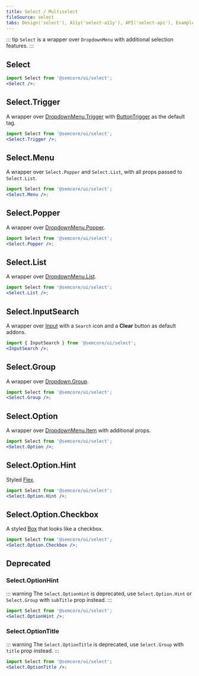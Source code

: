 ```yaml
---
title: Select / Multiselect
fileSource: select
tabs: Design('select'), A11y('select-a11y'), API('select-api'), Example('select-code'), Changelog('select-changelog')
---
```


::: tip
`Select` is a wrapper over `DropdownMenu` with additional selection features.
:::

## Select

```jsx
import Select from '@semcore/ui/select';
<Select />;
```

<TypesView type="SelectProps" :types={...types} />

## Select.Trigger

A wrapper over [DropdownMenu.Trigger](../dropdown-menu/dropdown-menu-api#dropdownmenu-trigger) with [ButtonTrigger](/components/base-trigger/base-trigger-api#buttontrigger) as the default tag.

```jsx
import Select from '@semcore/ui/select';
<Select.Trigger />;
```

## Select.Menu

A wrapper over `Select.Popper` and `Select.List`, with all props passed to `Select.List`.

```jsx
import Select from '@semcore/ui/select';
<Select.Menu />;
```

## Select.Popper

A wrapper over [DropdownMenu.Popper](../dropdown-menu/dropdown-menu-api#dropdownmenu-popper).

```jsx
import Select from '@semcore/ui/select';
<Select.Popper />;
```

## Select.List

A wrapper over [DropdownMenu.List](../dropdown-menu/dropdown-menu-api#dropdownmenu-list).

```jsx
import Select from '@semcore/ui/select';
<Select.List />;
```

## Select.InputSearch

A wrapper over [Input](../input/input-api) with a `Search` icon and a **Clear** button as default addons.

```jsx
import { InputSearch } from '@semcore/ui/select';
<InputSearch />;
```

## Select.Group

A wrapper over [Dropdown.Group](../dropdown-menu/dropdown-menu-api#dropdown-group).

```jsx
import Select from '@semcore/ui/select';
<Select.Group />;
```

## Select.Option

A wrapper over [DropdownMenu.Item](../dropdown-menu/dropdown-menu-api#dropdownmenu-item) with additional props.

```jsx
import Select from '@semcore/ui/select';
<Select.Option />;
```

<TypesView type="SelectOptionProps" :types={...types} />

## Select.Option.Hint

Styled [Flex](/layout/box-system/box-api#flex).

```jsx
import Select from '@semcore/ui/select';
<Select.Option.Hint />;
```

## Select.Option.Checkbox

A styled [Box](/layout/box-system/box-api#box) that looks like a checkbox.

```jsx
import Select from '@semcore/ui/select';
<Select.Option.Checkbox />;
```

<TypesView type="SelectOptionCheckboxProps" :types={...types} />

## Deprecated

### Select.OptionHint

::: warning
The `Select.OptionHint` is deprecated, use `Select.Option.Hint` or `Select.Group` with `subTitle` prop instead.
:::

```jsx
import Select from '@semcore/ui/select';
<Select.OptionHint />;
```

### Select.OptionTitle

::: warning
The `Select.OptionTitle` is deprecated, use `Select.Group` with `title` prop instead.
:::

```jsx
import Select from '@semcore/ui/select';
<Select.OptionTitle />;
```

<script setup>import { data as types } from '@types.data.ts';</script>
